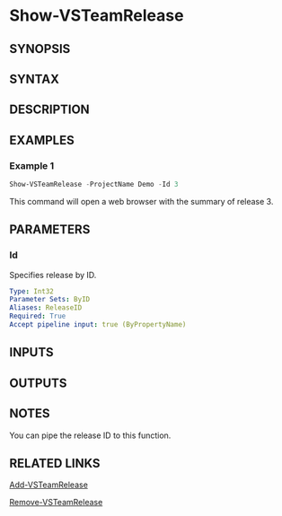 <!-- #include "./common/header.md" -->

# Show-VSTeamRelease

## SYNOPSIS

<!-- #include "./synopsis/Show-VSTeamRelease.md" -->

## SYNTAX

## DESCRIPTION

<!-- #include "./synopsis/Show-VSTeamRelease.md" -->

## EXAMPLES

### Example 1

```powershell
Show-VSTeamRelease -ProjectName Demo -Id 3
```

This command will open a web browser with the summary of release 3.

## PARAMETERS

### Id

Specifies release by ID.

```yaml
Type: Int32
Parameter Sets: ByID
Aliases: ReleaseID
Required: True
Accept pipeline input: true (ByPropertyName)
```

## INPUTS

## OUTPUTS

## NOTES

You can pipe the release ID to this function.

<!-- #include "./common/prerequisites.md" -->

## RELATED LINKS



[Add-VSTeamRelease](Add-VSTeamRelease.md)

[Remove-VSTeamRelease](Remove-VSTeamRelease.md)
